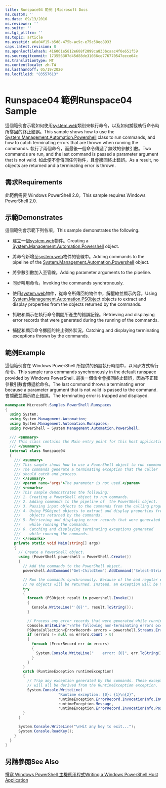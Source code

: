 ```yaml
---
title: Runspace04 範例 |Microsoft Docs
ms.custom: ''
ms.date: 09/13/2016
ms.reviewer: ''
ms.suite: ''
ms.tgt_pltfrm: ''
ms.topic: article
ms.assetid: a6a04f15-b5d8-475b-ac9c-e75c58ec8933
caps.latest.revision: 8
ms.openlocfilehash: 416061e5812e608f2099ca833bcaac4f0e651f59
ms.sourcegitcommit: 173556307d45d88de31086ce776770547eece64c
ms.translationtype: MT
ms.contentlocale: zh-TW
ms.lasthandoff: 05/19/2020
ms.locfileid: "83557613"
---
```

# <a name="runspace04-sample"></a><span data-ttu-id="e158c-102">Runspace04 範例</span><span class="sxs-lookup"><span data-stu-id="e158c-102">Runspace04 Sample</span></span>

<span data-ttu-id="e158c-103">這個範例會示範如何使用[system.web](/dotnet/api/system.management.automation.powershell)類別來執行命令，以及如何攔截執行命令時所擲回的終止錯誤。</span><span class="sxs-lookup"><span data-stu-id="e158c-103">This sample shows how to use the [System.Management.Automation.Powershell](/dotnet/api/system.management.automation.powershell) class to run commands, and how to catch terminating errors that are thrown when running the commands.</span></span> <span data-ttu-id="e158c-104">執行了兩個命令，而最後一個命令傳遞了無效的參數引數。</span><span class="sxs-lookup"><span data-stu-id="e158c-104">Two commands are run, and the last command is passed a parameter argument that is not valid.</span></span> <span data-ttu-id="e158c-105">如此便不會傳回任何物件，且會擲回終止錯誤。</span><span class="sxs-lookup"><span data-stu-id="e158c-105">As a result, no objects are returned and a terminating error is thrown.</span></span>

## <a name="requirements"></a><span data-ttu-id="e158c-106">需求</span><span class="sxs-lookup"><span data-stu-id="e158c-106">Requirements</span></span>

<span data-ttu-id="e158c-107">此範例需要 Windows PowerShell 2.0。</span><span class="sxs-lookup"><span data-stu-id="e158c-107">This sample requires Windows PowerShell 2.0.</span></span>

## <a name="demonstrates"></a><span data-ttu-id="e158c-108">示範</span><span class="sxs-lookup"><span data-stu-id="e158c-108">Demonstrates</span></span>

<span data-ttu-id="e158c-109">這個範例會示範下列各項。</span><span class="sxs-lookup"><span data-stu-id="e158c-109">This sample demonstrates the following.</span></span>

- <span data-ttu-id="e158c-110">建立一個[system.web](/dotnet/api/system.management.automation.powershell)物件。</span><span class="sxs-lookup"><span data-stu-id="e158c-110">Creating a [System.Management.Automation.Powershell](/dotnet/api/system.management.automation.powershell) object.</span></span>

- <span data-ttu-id="e158c-111">將命令新增至[system.web](/dotnet/api/system.management.automation.powershell)物件的管線中。</span><span class="sxs-lookup"><span data-stu-id="e158c-111">Adding commands to the pipeline of the [System.Management.Automation.Powershell](/dotnet/api/system.management.automation.powershell) object.</span></span>

- <span data-ttu-id="e158c-112">將參數引數加入至管線。</span><span class="sxs-lookup"><span data-stu-id="e158c-112">Adding parameter arguments to the pipeline.</span></span>

- <span data-ttu-id="e158c-113">同步叫用命令。</span><span class="sxs-lookup"><span data-stu-id="e158c-113">Invoking the commands synchronously.</span></span>

- <span data-ttu-id="e158c-114">使用[system.web](/dotnet/api/System.Management.Automation.PSObject)物件，從命令所傳回的物件中，解壓縮並顯示內容。</span><span class="sxs-lookup"><span data-stu-id="e158c-114">Using [System.Management.Automation.PSObject](/dotnet/api/System.Management.Automation.PSObject) objects to extract and display properties from the objects returned by the commands.</span></span>

- <span data-ttu-id="e158c-115">抓取和顯示在執行命令期間所產生的錯誤記錄。</span><span class="sxs-lookup"><span data-stu-id="e158c-115">Retrieving and displaying error records that were generated during the running of the commands.</span></span>

- <span data-ttu-id="e158c-116">捕捉和顯示命令擲回的終止例外狀況。</span><span class="sxs-lookup"><span data-stu-id="e158c-116">Catching and displaying terminating exceptions thrown by the commands.</span></span>

## <a name="example"></a><span data-ttu-id="e158c-117">範例</span><span class="sxs-lookup"><span data-stu-id="e158c-117">Example</span></span>

<span data-ttu-id="e158c-118">這個範例會在 Windows PowerShell 所提供的預設執行時間中，以同步方式執行命令。</span><span class="sxs-lookup"><span data-stu-id="e158c-118">This sample runs commands synchronously in the default runspace provided by Windows PowerShell.</span></span> <span data-ttu-id="e158c-119">最後一個命令會擲回終止錯誤，因為不正確參數引數會傳遞給命令。</span><span class="sxs-lookup"><span data-stu-id="e158c-119">The last command throws a terminating error because a parameter argument that is not valid is passed to the command.</span></span> <span data-ttu-id="e158c-120">會攔截並顯示終止錯誤。</span><span class="sxs-lookup"><span data-stu-id="e158c-120">The terminating error is trapped and displayed.</span></span>

```csharp
namespace Microsoft.Samples.PowerShell.Runspaces
{
  using System;
  using System.Management.Automation;
  using System.Management.Automation.Runspaces;
  using PowerShell = System.Management.Automation.PowerShell;

  /// <summary>
  /// This class contains the Main entry point for this host application.
  /// </summary>
  internal class Runspace04
  {
    /// <summary>
    /// This sample shows how to use a PowerShell object to run commands.
    /// The commands generate a terminating exception that the caller
    /// should catch and process.
    /// </summary>
    /// <param name="args">The parameter is not used.</param>
    /// <remarks>
    /// This sample demonstrates the following:
    /// 1. Creating a PowerShell object to run commands.
    /// 2. Adding commands to the pipeline of  the PowerShell object.
    /// 3. Passing input objects to the commands from the calling program.
    /// 4. Using PSObject objects to extract and display properties from the
    ///    objects returned by the commands.
    /// 5. Retrieving and displaying error records that were generated
    ///    while running the commands.
    /// 6. Catching and displaying terminating exceptions generated
    ///    while running the commands.
    /// </remarks>
    private static void Main(string[] args)
    {
      // Create a PowerShell object.
      using (PowerShell powershell = PowerShell.Create())
      {
        // Add the commands to the PowerShell object.
        powershell.AddCommand("Get-ChildItem").AddCommand("Select-String").AddArgument("*");

        // Run the commands synchronously. Because of the bad regular expression,
        // no objects will be returned. Instead, an exception will be thrown.
        try
        {
          foreach (PSObject result in powershell.Invoke())
          {
            Console.WriteLine("'{0}'", result.ToString());
          }

          // Process any error records that were generated while running the commands.
          Console.WriteLine("\nThe following non-terminating errors occurred:\n");
          PSDataCollection<ErrorRecord> errors = powershell.Streams.Error;
          if (errors != null && errors.Count > 0)
          {
            foreach (ErrorRecord err in errors)
            {
              System.Console.WriteLine("    error: {0}", err.ToString());
            }
          }
        }
        catch (RuntimeException runtimeException)
        {
          // Trap any exception generated by the commands. These exceptions
          // will all be derived from the RuntimeException exception.
          System.Console.WriteLine(
                        "Runtime exception: {0}: {1}\n{2}",
                        runtimeException.ErrorRecord.InvocationInfo.InvocationName,
                        runtimeException.Message,
                        runtimeException.ErrorRecord.InvocationInfo.PositionMessage);
        }
      }

      System.Console.WriteLine("\nHit any key to exit...");
      System.Console.ReadKey();
    }
  }
}
```

## <a name="see-also"></a><span data-ttu-id="e158c-121">另請參閱</span><span class="sxs-lookup"><span data-stu-id="e158c-121">See Also</span></span>

[<span data-ttu-id="e158c-122">撰寫 Windows PowerShell 主機應用程式</span><span class="sxs-lookup"><span data-stu-id="e158c-122">Writing a Windows PowerShell Host Application</span></span>](./writing-a-windows-powershell-host-application.md)
